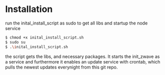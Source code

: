 # Installation

run the inital_install_script as sudo to get all libs and startup the node service

``` bash
$ chmod +x inital_install_script.sh
$ sudo su
$ .\inital_install_script.sh
```

the script gets the libs, and necessary packages. It starts the init_zwave as a service and furthermore it enables an update service with crontab, which pulls the newest updates everynight from this git repo.
